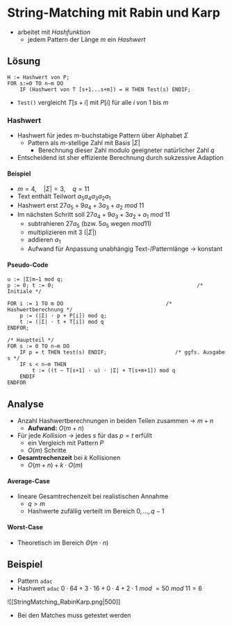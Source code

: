 # String-Matching mit Rabin und Karp
- arbeitet mit *Hashfunktion*
	- jedem Pattern der Länge $m$ ein *Hashwert* 

## Lösung
```
H := Hashwert von P;  
FOR s:=0 TO n−m DO  
	IF (Hashwert von T [s+1...s+m]) = H THEN Test(s) ENDIF;
```
- `Test()` vergleicht $T[s+i]$ mit $P[i]$ für alle $i$ von $1$ bis $m$
### Hashwert
- Hashwert für jedes $m$-buchstabige Pattern über Alphabet $\Sigma$
	- Pattern als $m$-stellige Zahl mit Basis $|\Sigma|$
		- Berechnung dieser Zahl modulo geeigneter natürlicher Zahl $q$
- Entscheidend ist sher effiziente Berechnung durch sukzessive Adaption
#### Beispiel
- $m=4, \quad |\Sigma|=3, \quad q=11$
- Text enthält Teilwort $a_5a_4a_3a_2a_1$ 
- Hashwert erst $27a_5 + 9a_4 + 3a_3 + a_2 \: mod \: 11$
- Im nächsten Schritt soll $27a_4 + 9a_3 + 3a_2 + a_1 \: mod \: 11$ 
	- subtrahieren $27a_5$ (bzw. $5a_5$ wegen $mod 11$)
	- multiplizieren mit $3 \: (|\Sigma|)$
	- addieren $a_1$
	- Aufwand für Anpassung unabhängig Text-/Patternlänge -> konstant
#### Pseudo-Code
```
u := |Σ|m−1 mod q;  
p := 0; t := 0;                                              /* Initiale */  

FOR i := 1 TO m DO                                 /* Hashwertberechnung */  
	p := (|Σ| · p + P[i]) mod q;  
	t := (|Σ| · t + T[i]) mod q  
ENDFOR; 

/* Hauptteil */
FOR s := 0 TO n−m DO                                      
	IF p = t THEN test(s) ENDIF;                      /* ggfs. Ausgabe s */  
	IF s < n−m THEN  
		t := ((t − T[s+1] · u) · |Σ| + T[s+m+1]) mod q  
	ENDIF  
ENDFOR
```

## Analyse
- Anzahl Hashwertberechnungen in beiden Teilen zusammen -> $m+n$ 
	- **Aufwand:** $O(m+n)$ 
- Für jede *Kollision* -> jedes $s$ für das $p=t$ erfüllt
	- ein Vergleich mit Pattern $P$ 
	- $O(m)$ Schritte
- **Gesamtrechenzeit** bei $k$ Kollisionen
	- $O(m+n) + k \cdot O(m)$

#### Average-Case
- lineare Gesamtrechenzeit bei realistischen Annahme
	- $q>m$
	- Hashwerte zufällig verteilt im Bereich $0,...,q-1$
#### Worst-Case
- Theoretisch im Bereich $\Theta(m \cdot n)$

## Beispiel
- Pattern `adac` 
- Hashwert `adac` $0 \cdot 64 + 3 \cdot 16 + 0 \cdot 4 + 2 \cdot 1 \: mod \: =50 \: mod \: 11= 6$

![[StringMatching_RabinKarp.png|500]]
- Bei den Matches muss getestet werden